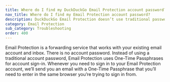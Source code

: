 ```yaml
---
title: Where do I find my DuckDuckGo Email Protection account password?
nav_title: Where do I find my Email Protection account password?
description: DuckDuckGo Email Protection doesn’t use traditional passwords. We’ll send you a One-Time Passphrase that allows you to securely sign-in whenever you need to.
category: Email Protection
sub_category: Troubleshooting
order: 400
---
```


Email Protection is a forwarding service that works with your existing email account and inbox. There is no account password. Instead of using a traditional account password, Email Protection uses One-Time Passphrases for account sign-in. Whenever you need to sign in to your Email Protection account, we’ll send you an email with a One-Time Passphrase that you’ll need to enter in the same browser you’re trying to sign in from.
